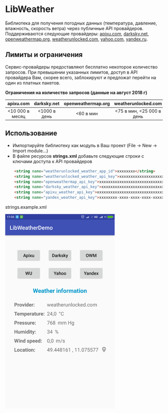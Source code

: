 # LibWeather
Библиотека для получения погодных данных (температура, давление, влажность, скорость ветра) через публичные API провайдеров. Поддерживаются следующие провайдеры: [apixu.com](http://apixu.com), [darksky.net](http://darksky.net), [openweathermap.org](http://openweathermap.org), [weatherunlocked.com](http://weatherunlocked.com), [yahoo.com](https://developer.yahoo.com/weather/), [yandex.ru](https://yandex.ru/pogoda/).

## Лимиты и ограничения

Сервис-провайдеры предоставляют бесплатно некоторое количество запросов. При превышении указанных лимитов, доступ в API провайдера Вам, скорее всего, заблокируют и предложат перейти на один из платных пакетов. 

**Ограничения на количество запросов (данные на август 2018 г)**

| apixu.com | darksky.net | openweathermap.org | weatherunlocked.com | yahoo.com | yandex.ru |
|:---------------:|:---------:|:----------------:|:----------------:|:----------------:|:----------------:|
| <10 000 в месяц | <1000 в день | <60 в мин | <75 в мин, <25 000 в день | <2000 в день | <50 в день |

## Использование

+ Импортируйте библиотеку как модуль в Ваш проект (File -> New -> Import module...)
+ В файле ресурсов **strings.xml** добавьте следующие строки с ключами доступа к API провайдеров

```html
    <string name="weatherunlocked_weather_app_id">xxxxxxxx</string>
    <string name="weatherunlocked_weather_api_key">xxxxxxxxxxxxxxxxxxxxxxxxxxxxxxxx</string>
    <string name="openweathermap_api_key">xxxxxxxxxxxxxxxxxxxxxxxxxxxxxxxx</string>
    <string name="darksky_weather_api_key">xxxxxxxxxxxxxxxxxxxxxxxxxxxxxxxx</string>
    <string name="apixu_weather_api_key">xxxxxxxxxxxxxxxxxxxxxxxxxxxxxx</string>
    <string name="yandex_weather_api_key">xxxxxxxx-xxxx-xxxx-xxxx-xxxxxxxxxxxx</string>
```

strings.example.xml

<img src="https://github.com/dgaenko/LibWeatherDemo/blob/master/sample/screenshot/main.png" width="350"/>
